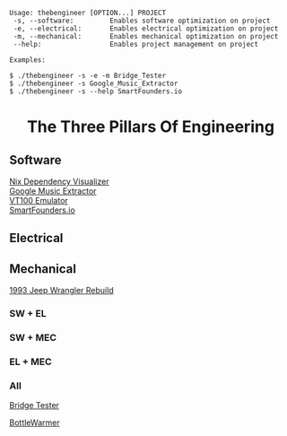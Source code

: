 ```
Usage: thebengineer [OPTION...] PROJECT
 -s, --software:         Enables software optimization on project
 -e, --electrical:       Enables electrical optimization on project
 -m, --mechanical:       Enables mechanical optimization on project
 --help:                 Enables project management on project

Examples:

$ ./thebengineer -s -e -m Bridge_Tester
$ ./thebengineer -s Google_Music_Extractor
$ ./thebengineer -s --help SmartFounders.io

```

<center><h1> The Three Pillars Of Engineering </h1></center>

<link rel="stylesheet" href="/venn.css">

<main>
<article class="Venn">
  <div class="circle one">
    <span></span>
    <span></span>
    <h1>Software</h1>
    <p>
      <a href="https://github.com/TheBengineer/nix-dependency-visualizer">Nix Dependency Visualizer</a>
      <br>
      <a href="https://github.com/TheBengineer/GmusicExport">Google Music Extractor</a>
      <br>
      <a href="https://github.com/TheBengineer/PyVT100">VT100 Emulator</a>
      <br>
      <a href="http://app.smartfounders.io/">SmartFounders.io</a>
    </p>
  </div>
  <div class="circle two">
    <span></span>
    <span></span>
    <h1>Electrical</h1>
    <p></p>
  </div>
  <div class="circle three">
    <span></span>
    <span></span>
    <h1>Mechanical</h1>
    <p>
      <a href="https://imgur.com/a/cPtIk">1993 Jeep Wrangler Rebuild</a>
    </p>
  </div>
  <div class="shape onetwo">
    <span></span>
    <span></span>
    <h3>SW + EL</h3>
    <p></p>
  </div>
  <div class="shape onethree">
    <span></span>
    <span></span>
    <h3>SW + MEC</h3>
    <p> </p>
  </div>
  <div class="shape twothree">
    <span></span>
    <span></span>
    <h3>EL + MEC</h3>
    <p> </p>
  </div>
  <div class="shape onetwothree">
    <span></span>
    <span></span>
    <h3>All</h3>
    <p><a href="https://github.com/TheBengineer/Bridge-Tester">Bridge Tester</a></p>
    <p><a href="https://github.com/TheBengineer/BottleWarmer">BottleWarmer</a></p>
   
  </div>
</article>
</main>




